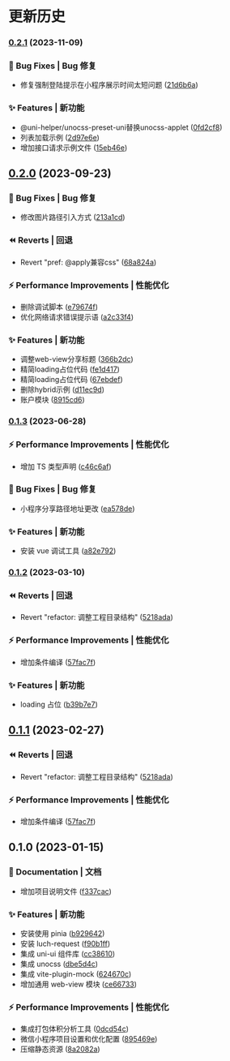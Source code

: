 # 更新历史

### [0.2.1](https://github.com/z-sq/uni-cli-vite/compare/v0.2.0...v0.2.1) (2023-11-09)

### 🐛 Bug Fixes | Bug 修复

- 修复强制登陆提示在小程序展示时间太短问题 ([21d6b6a](https://github.com/z-sq/uni-cli-vite/commit/21d6b6a37a0e6a6fb2cd5c5e2663a199076a82a1))

### ✨ Features | 新功能

- @uni-helper/unocss-preset-uni替换unocss-applet ([0fd2cf8](https://github.com/z-sq/uni-cli-vite/commit/0fd2cf81404a4442b4869327d44daa2ab85a8cc2))
- 列表加载示例 ([2d97e6e](https://github.com/z-sq/uni-cli-vite/commit/2d97e6e3639c83b00d595226454b2b68707383b8))
- 增加接口请求示例文件 ([15eb46e](https://github.com/z-sq/uni-cli-vite/commit/15eb46e1486fe4f1793e78aabbf795c012412a06))

## [0.2.0](https://github.com/z-sq/uni-app-vite/compare/v0.1.3...v0.2.0) (2023-09-23)

### 🐛 Bug Fixes | Bug 修复

- 修改图片路径引入方式 ([213a1cd](https://github.com/z-sq/uni-app-vite/commit/213a1cd486fa22c99ce9eac0a99a14f181b2582b))

### ⏪ Reverts | 回退

- Revert "pref: @apply兼容css" ([68a824a](https://github.com/z-sq/uni-app-vite/commit/68a824ae7252a3f9c0fdf8f2f27b0628c7745c13))

### ⚡ Performance Improvements | 性能优化

- 删除调试脚本 ([e79674f](https://github.com/z-sq/uni-app-vite/commit/e79674f445602643ee4ad71f5615e820595ed947))
- 优化网络请求错误提示语 ([a2c33f4](https://github.com/z-sq/uni-app-vite/commit/a2c33f4f9680b2e70a192902d56463143319a8f8))

### ✨ Features | 新功能

- 调整web-view分享标题 ([366b2dc](https://github.com/z-sq/uni-app-vite/commit/366b2dc5a93205456869646bdbf553519b1b774d))
- 精简loading占位代码 ([fe1d417](https://github.com/z-sq/uni-app-vite/commit/fe1d417da8ce88779c6ef85f840406078584ac59))
- 精简loading占位代码 ([67ebdef](https://github.com/z-sq/uni-app-vite/commit/67ebdef74e2c2c112b67e1082adef8664abc2b6e))
- 删除hybrid示例 ([d11ec9d](https://github.com/z-sq/uni-app-vite/commit/d11ec9dd0bc3f94b72d1a61328028edf72eaa6c8))
- 账户模块 ([8915cd6](https://github.com/z-sq/uni-app-vite/commit/8915cd69f16fd5b592708a3eefdec73523d47cac))

### [0.1.3](https://github.com/z-sq/uni-app-vite/compare/v0.1.2...v0.1.3) (2023-06-28)

### ⚡ Performance Improvements | 性能优化

- 增加 TS 类型声明 ([c46c6af](https://github.com/z-sq/uni-app-vite/commit/c46c6af98fafc27ee4fe00d0329365c14c0b7c7d))

### 🐛 Bug Fixes | Bug 修复

- 小程序分享路径地址更改 ([ea578de](https://github.com/z-sq/uni-app-vite/commit/ea578de9b53b1e35e10c43dec701e033cbc9e28b))

### ✨ Features | 新功能

- 安装 vue 调试工具 ([a82e792](https://github.com/z-sq/uni-app-vite/commit/a82e792f28838a15e7872661e21fa5df39ecc513))

### [0.1.2](https://github.com/zhang-shaoqiang/uni-app-vite/compare/v0.1.0...v0.1.2) (2023-03-10)

### ⏪ Reverts | 回退

- Revert "refactor: 调整工程目录结构" ([5218ada](https://github.com/zhang-shaoqiang/uni-app-vite/commit/5218adaeeda8129efb7a205d6619940d0dff4d33))

### ⚡ Performance Improvements | 性能优化

- 增加条件编译 ([57fac7f](https://github.com/zhang-shaoqiang/uni-app-vite/commit/57fac7f115dbb88951613eac33e44a5ec49dd90d))

### ✨ Features | 新功能

- loading 占位 ([b39b7e7](https://github.com/zhang-shaoqiang/uni-app-vite/commit/b39b7e71b32800872b72fcc634f20b1b4a929103))

## [0.1.1](https://github.com/zhang-shaoqiang/uni-app-vite/compare/v0.1.0...v0.1.1) (2023-02-27)

### ⏪ Reverts | 回退

- Revert "refactor: 调整工程目录结构" ([5218ada](https://github.com/zhang-shaoqiang/uni-app-vite/commit/5218adaeeda8129efb7a205d6619940d0dff4d33))

### ⚡ Performance Improvements | 性能优化

- 增加条件编译 ([57fac7f](https://github.com/zhang-shaoqiang/uni-app-vite/commit/57fac7f115dbb88951613eac33e44a5ec49dd90d))

## 0.1.0 (2023-01-15)

### 📝 Documentation | 文档

- 增加项目说明文件 ([f337cac](https://github.com/zhang-shaoqiang/uni-app-vite/commit/f337cac633f9bda7ea424e3dbb24496ebb38d03d))

### ✨ Features | 新功能

- 安装使用 pinia ([b929642](https://github.com/zhang-shaoqiang/uni-app-vite/commit/b929642f6c7671ca56bc232f50b0a5fd7fc61ef8))
- 安装 luch-request ([f90b1ff](https://github.com/zhang-shaoqiang/uni-app-vite/commit/f90b1ff932fdd14e4d9ce3524afce9055bd490ce))
- 集成 uni-ui 组件库 ([cc38610](https://github.com/zhang-shaoqiang/uni-app-vite/commit/cc386101eb54c9ff50d5fe9d3a3d9a051445c49f))
- 集成 unocss ([dbe5d4c](https://github.com/zhang-shaoqiang/uni-app-vite/commit/dbe5d4c5fa8c2ba95a492e88567c716b427fb420))
- 集成 vite-plugin-mock ([624670c](https://github.com/zhang-shaoqiang/uni-app-vite/commit/624670ccf7efe526a4622934af30efba2124aa36))
- 增加通用 web-view 模块 ([ce66733](https://github.com/zhang-shaoqiang/uni-app-vite/commit/ce66733aa3e81cd0ef1a8d9c00f7bef79edfa3f9))

### ⚡ Performance Improvements | 性能优化

- 集成打包体积分析工具 ([0dcd54c](https://github.com/zhang-shaoqiang/uni-app-vite/commit/0dcd54c3d929f30a9c5c656edf11e3f02e64a589))
- 微信小程序项目设置和优化配置 ([895469e](https://github.com/zhang-shaoqiang/uni-app-vite/commit/895469ee94d34980b346c08660357d6d1a06d59f))
- 压缩静态资源 ([8a2082a](https://github.com/zhang-shaoqiang/uni-app-vite/commit/8a2082a225ed96203e0815c132f32b091d814f36))
